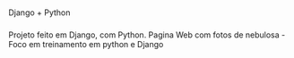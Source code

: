 ###
Django + Python
###

Projeto feito em Django, com Python. Pagina Web com fotos de nebulosa - Foco em treinamento em python e Django




